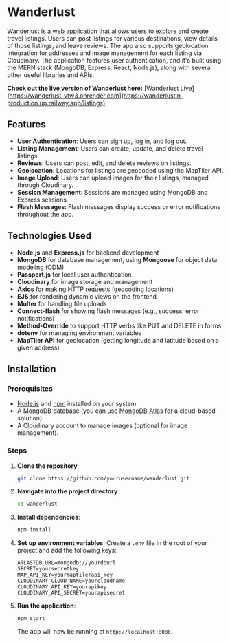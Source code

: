 # Wanderlust

Wanderlust is a web application that allows users to explore and create travel listings. Users can post listings for various destinations, view details of those listings, and leave reviews. The app also supports geolocation integration for addresses and image management for each listing via Cloudinary. The application features user authentication, and it's built using the MERN stack (MongoDB, Express, React, Node.js), along with several other useful libraries and APIs.

**Check out the live version of Wanderlust here:** [Wanderlust Live](https://wanderlust-vtw3.onrender.com](https://wanderlustin-production.up.railway.app/listings)
## Features

- **User Authentication**: Users can sign up, log in, and log out.
- **Listing Management**: Users can create, update, and delete travel listings.
- **Reviews**: Users can post, edit, and delete reviews on listings.
- **Geolocation**: Locations for listings are geocoded using the MapTiler API.
- **Image Upload**: Users can upload images for their listings, managed through Cloudinary.
- **Session Management**: Sessions are managed using MongoDB and Express sessions.
- **Flash Messages**: Flash messages display success or error notifications throughout the app.
  
## Technologies Used

- **Node.js** and **Express.js** for backend development
- **MongoDB** for database management, using **Mongoose** for object data modeling (ODM)
- **Passport.js** for local user authentication
- **Cloudinary** for image storage and management
- **Axios** for making HTTP requests (geocoding locations)
- **EJS** for rendering dynamic views on the frontend
- **Multer** for handling file uploads
- **Connect-flash** for showing flash messages (e.g., success, error notifications)
- **Method-Override** to support HTTP verbs like PUT and DELETE in forms
- **dotenv** for managing environment variables
- **MapTiler API** for geolocation (getting longitude and latitude based on a given address)

## Installation

### Prerequisites

- [Node.js](https://nodejs.org/) and [npm](https://www.npmjs.com/) installed on your system.
- A MongoDB database (you can use [MongoDB Atlas](https://www.mongodb.com/cloud/atlas) for a cloud-based solution).
- A Cloudinary account to manage images (optional for image management).

### Steps

1. **Clone the repository**:
    ```bash
    git clone https://github.com/yourusername/wanderlust.git
    ```

2. **Navigate into the project directory**:
    ```bash
    cd wanderlust
    ```

3. **Install dependencies**:
    ```bash
    npm install
    ```

4. **Set up environment variables**:
    Create a `.env` file in the root of your project and add the following keys:
    ```env
    ATLASTDB_URL=mongodb://yourdburl
    SECRET=yoursecretkey
    MAP_API_KEY=yourmaptilerapi_key
    CLOUDINARY_CLOUD_NAME=yourcloudname
    CLOUDINARY_API_KEY=yourapikey
    CLOUDINARY_API_SECRET=yourapisecret
    ```

5. **Run the application**:
    ```bash
    npm start
    ```

    The app will now be running at `http://localhost:8080`.



